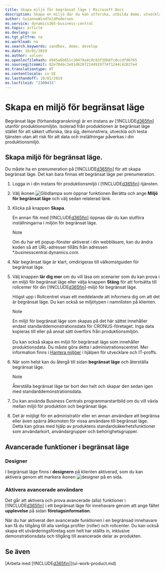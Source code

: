 ```yaml
---
title: Skapa miljö för begränsat läge | Microsoft Docs
description: Skapa en miljö där du kan utforska, utbilda demo, utveckla och prova.
author: SusanneWindfeldPedersen
ms.service: dynamics365-business-central
ms.topic: article
ms.devlang: na
ms.tgt_pltfrm: na
ms.workload: na
ms.search.keywords: sandbox, demo, develop
ms.date: 10/01/2019
ms.author: solsen
ms.openlocfilehash: d945a6b851c20479a4c8c83f38b8fc8ccdfd6765
ms.sourcegitcommit: 02e704bc3e01d62072144919774f1244c42827e4
ms.translationtype: HT
ms.contentlocale: sv-SE
ms.lasthandoff: 10/01/2019
ms.locfileid: "2300431"
---
```

# <a name="creating-a-sandbox-environment"></a>Skapa en miljö för begränsat läge
Begränsat läge (förhandsgranskning) är en instans av [!INCLUDE[d365fin](includes/d365fin_md.md)] utanför produktionsmiljön. Isolerad från produktionen är begränsat läge stället för att säkert utforska, lära sig, demonstrera, utveckla och testa tjänsten utan att risk för att data och inställningar påverkas i din produktionsmiljö.

## <a name="to-create-a-sandbox-environment"></a>Skapa miljö för begränsat läge.
Du måste ha en prenumeration på [!INCLUDE[d365fin](includes/d365fin_md.md)] för att skapa begränsat läge. Det kan bara finnas ett begränsat läge per prenumeration.

1. Logga in i din instans för produktionsmiljö i [!INCLUDE[d365fin](includes/d365fin_md.md)]-tjänsten.

2. Välj ikonen ![Glödlampa som öppnar funktionen Berätta](media/ui-search/search_small.png "Berätta vad du vill göra") och ange **Miljö för begränsat läge** och välj sedan relaterad länk.
<!-- ![Sandbox Environment Setup](./media/across-sandbox/sandbox-environment-setup.png) -->
3. Klicka på knappen **Skapa**.  

    En annan flik med [!INCLUDE[d365fin](includes/d365fin_md.md)] öppnas där du kan slutföra inställningarna i miljön för begränsat läge.

    > [!NOTE]  
    >  Om du har ett popup-fönster aktiverat i din webbläsare, kan du ändra koden så att URL-adresser tillåts från adressen *.businesscentral.dynamics.com.

4. När begränsat läge är klart, omdirigeras till välkomstguiden för begränsat läge.
<!-- ![Sandbox Welcome Wizard](./media/across-sandbox/sandbox-wizard.png) -->

5. Välj knappen **lär dig mer** om du vill läsa om scenarier som du kan prova i en miljö för begränsat läge eller välja knappen **Stäng** för att fortsätta till rollcenter för din [!INCLUDE[d365fin](includes/d365fin_md.md)]-miljö för begränsat läge.

    Högst upp i Rollcentret visas ett meddelande att informera dig om att det är begränsat läge. Du kan också se miljötypen i namnlisten på klienten.
    <!-- ![Sandbox RoleCenter Notification](./media/across-sandbox/sandbox-rolecenter-notification.png) -->

    > [!NOTE]
    > En miljö för begränsat läge som skapas på det här sättet innehåller endast standarddemonstrationsdata för CRONUS-företaget. Inga data kopieras till eller på annat sätt överförs från produktionsmiljön.<br /><br />
    > Du kan också skapa en miljö för begränsat läge som innehåller produktionsdata. Du måste göra detta i administrationscentret. Mer information finns i [Hantera miljöer](/dynamics365/business-central/dev-itpro/administration/tenant-admin-center-environments) i hjälpen för utvecklare och IT-proffs.

6. När som helst kan du återgå till sidan **begränsat läge** och återställa begränsat läge.
    > [!NOTE]  
    >  Återställa begränsat läge tar bort den helt och skapar den sedan igen med standarddemonstrationsdata.  

7. Du kan använda Business Centrals programmarstartbild om du vill växla mellan miljö för produktion och begränsat läge.
<!-- ![Sandbox Dynamics365 Menu](./media/across-sandbox/sandbox-dynamics365-menu.png) -->

8. Det är möjligt för en administratör eller en annan användare att begränsa eller även spärra åtkomsten för vissa användare till begränsat läge. Detta kan göras med hjälp av produktens standardsäkerhetsfunktioner som användarkort, användargrupper och behörighetsgrupper.

<!-- ![Sandbox Permission Sets](./media/across-sandbox/sandbox-permission-sets.png) -->

## <a name="advanced-functionality-in-the-sandbox-environment"></a>Avancerade funktioner i begränsat läge
### <a name="designer"></a>Designer
I begränsat läge finns i **designern** på klienten aktiverad, som du kan aktivera genom att markera ikonen ![designer](./media/across-sandbox/sandbox-inclient-design-icon.png) på en sida.

<!-- ![In-client Designer](./media/across-sandbox/sandbox-inclient-designer.png) -->

### <a name="to-enable-the-advanced-user-experience"></a>Aktivera avancerade användare
Det går att aktivera och prova avancerade (alla) funktioner i [!INCLUDE[d365fin](includes/d365fin_md.md)] i ett begränsat läge för innehavare genom att ange fältet **upplevelse** på sidan **företagsinformation**.

<!-- ![Sandbox Environment Advanced](./media/across-sandbox/sandbox-advanced.png) -->

<!-- ![Sandbox Production](./media/across-sandbox/sandbox-production.png) -->

När du har aktiverat den avancerade funktionen i en begränsad innehavare kan få du tillgång till alla vanliga profiler (roller) och rollcenter. Du kan också skapa ett utvärderingsföretag som helt har ställts in, inklusive demonstrationsdata och tillgång till avancerade delar av produkten.

<!-- ![Sandbox New Company](./media/across-sandbox/sandbox-newcompany.png) -->


## <a name="see-also"></a>Se även
[Arbeta med [!INCLUDE[d365fin](includes/d365fin_md.md)]](ui-work-product.md)  
